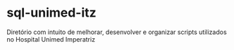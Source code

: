 # sql-unimed-itz
Diretório com intuito de melhorar, desenvolver e organizar scripts utilizados no Hospital Unimed Imperatriz
